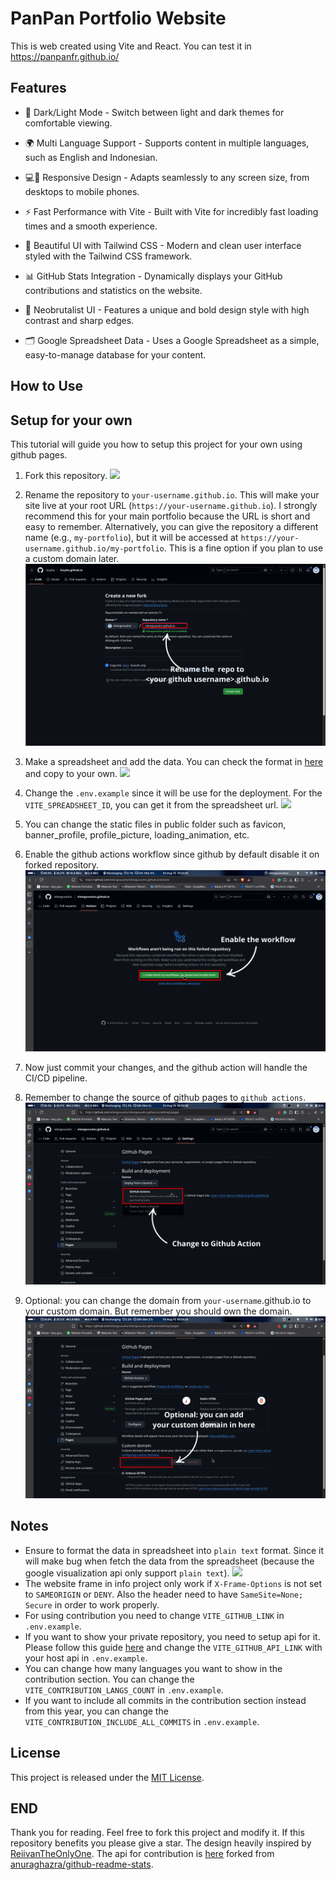 # PanPan Portfolio Website

This is web created using Vite and React. You can test it in <a href="https://panpanfr.github.io/" target="_blank">https://panpanfr.github.io/</a>

## Features

- 🌙 Dark/Light Mode - Switch between light and dark themes for comfortable viewing.

- 🌍 Multi Language Support - Supports content in multiple languages, such as English and Indonesian.

- 💻📱 Responsive Design - Adapts seamlessly to any screen size, from desktops to mobile phones.

- ⚡ Fast Performance with Vite - Built with Vite for incredibly fast loading times and a smooth experience.

- 🎨 Beautiful UI with Tailwind CSS - Modern and clean user interface styled with the Tailwind CSS framework.

- 📊 GitHub Stats Integration - Dynamically displays your GitHub contributions and statistics on the website.

- 🧱 Neobrutalist UI - Features a unique and bold design style with high contrast and sharp edges.

- 🗂️ Google Spreadsheet Data - Uses a Google Spreadsheet as a simple, easy-to-manage database for your content.

## How to Use

## Setup for your own
This tutorial will guide you how to setup this project for your own using github pages.
1. Fork this repository. <img src="https://raw.githubusercontent.com/kiuyha/kiuyha.github.io/refs/heads/main/docs/ForkRepository.png">

2. Rename the repository to `your-username.github.io`. This will make your site live at your root URL (`https://your-username.github.io`). I strongly recommend this for your main portfolio because the URL is short and easy to remember. Alternatively, you can give the repository a different name (e.g., `my-portfolio`), but it will be accessed at `https://your-username.github.io/my-portfolio`. This is a fine option if you plan to use a custom domain later. <img src="https://raw.githubusercontent.com/kiuyha/kiuyha.github.io/refs/heads/main/docs/RenameRepository.png">

2. Make a spreadsheet and add the data. You can check the format in <a href="https://docs.google.com/spreadsheets/d/1wiHW3SE8y8a6JosDY2538XPFa5Ydysw1yUb-qNMMbN4" target="_blank">here</a> and copy to your own. <img src="https://raw.githubusercontent.com/kiuyha/kiuyha.github.io/refs/heads/main/docs/CopySpreadsheet.png">

3. Change the `.env.example` since it will be use for the deployment. For the `VITE_SPREADSHEET_ID`, you can get it from the spreadsheet url. <img src="https://raw.githubusercontent.com/kiuyha/kiuyha.github.io/refs/heads/main/docs/SpreadsheetID.png">

4. You can change the static files in public folder such as favicon, banner_profile, profile_picture, loading_animation, etc.

5. Enable the github actions workflow since github by default disable it on forked repository. <img src="https://raw.githubusercontent.com/kiuyha/kiuyha.github.io/refs/heads/main/docs/EnableWorkflow.png">

5. Now just commit your changes, and the github action will handle the CI/CD pipeline.

6. Remember to change the source of github pages to `github actions`. <img src="https://raw.githubusercontent.com/kiuyha/kiuyha.github.io/refs/heads/main/docs/ChangeSourcePages.png">

7. Optional: you can change the domain from `your-username`.github.io to your custom domain. But remember you should own the domain. <img src="https://raw.githubusercontent.com/kiuyha/kiuyha.github.io/refs/heads/main/docs/ChangeDomain.png">

## Notes
- Ensure to format the data in spreadsheet into `plain text` format. Since it will make bug when fetch the data from the spreadsheet (because the google visualization api only support `plain text`). <img src="https://raw.githubusercontent.com/kiuyha/kiuyha.github.io/refs/heads/main/docs/EnsurePlainText.png">
- The website frame in info project only work if `X-Frame-Options` is not set to `SAMEORIGIN` or `DENY`. Also the header need to have `SameSite=None; Secure` in order to work properly.
- For using contribution you need to change `VITE_GITHUB_LINK` in `.env.example`.
- If you want to show your private repository, you need to setup api for it. Please follow this guide <a href="https://github.com/kiuyha/github-readme-stats?tab=readme-ov-file#deploy-on-your-own" target="_blank">here</a> and change the `VITE_GITHUB_API_LINK` with your host api in `.env.example`.
- You can change how many languages you want to show in the contribution section. You can change the `VITE_CONTRIBUTION_LANGS_COUNT` in `.env.example`.
- If you want to include all commits in the contribution section instead from this year, you can change the `VITE_CONTRIBUTION_INCLUDE_ALL_COMMITS` in `.env.example`.

## License
This project is released under the [MIT License](https://github.com/PanPanFR/PanPanFR.github.io/blob/main/LICENSE).

## END
Thank you for reading. Feel free to fork this project and modify it. If this repository benefits you please give a star. The design heavily inspired by <a href="https://reiiv.is-a.dev" target="_blank">ReiivanTheOnlyOne</a>. The api for contribution is <a href="https://github.com/kiuyha/github-readme-stats" target="_blank">here</a> forked from <a href="https://github.com/anuraghazra/github-readme-stats" target="_blank">anuraghazra/github-readme-stats</a>.
